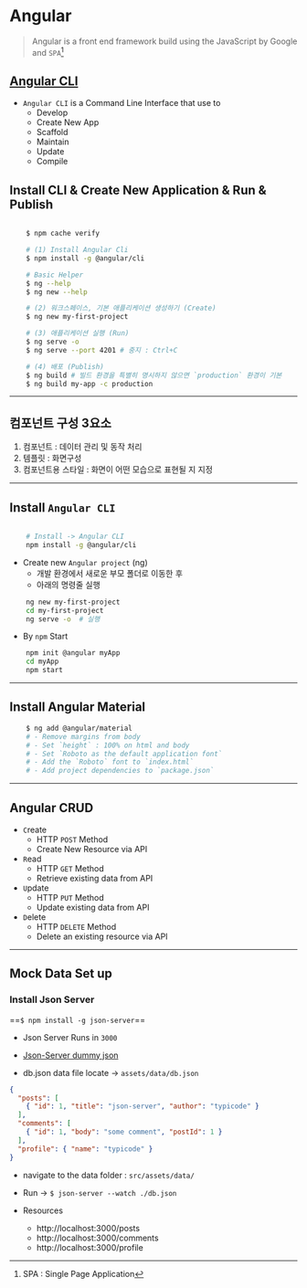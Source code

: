 # Angular

> Angular is a front end framework build using the JavaScript by Google and `SPA`[^1]

[^1]: SPA : Single Page Application

## [Angular CLI](https://angular.io/cli)
- `Angular CLI` is a Command Line Interface that use to 
  - Develop
  - Create New App
  - Scaffold 
  - Maintain
  - Update
  - Compile

## Install CLI & Create New Application & Run & Publish
```bash

    $ npm cache verify

    # (1) Install Angular Cli
    $ npm install -g @angular/cli

    # Basic Helper 
    $ ng --help
    $ ng new --help

    # (2) 워크스페이스, 기본 애플리케이션 생성하기 (Create)
    $ ng new my-first-project

    # (3) 애플리케이션 실행 (Run)
    $ ng serve -o
    $ ng serve --port 4201 # 중지 : Ctrl+C

    # (4) 배포 (Publish)
    $ ng build # 빌드 환경을 특별히 명시하지 않으면 `production` 환경이 기본
    $ ng build my-app -c production
```

---

## 컴포넌트 구성 3요소

1. 컴포넌트          : 데이터 관리 및 동작 처리
2. 템플릿           : 화면구성
3. 컴포넌트용 스타일  : 화면이 어떤 모습으로 표현될 지 지정

---

## Install `Angular CLI`

```bash

    # Install -> Angular CLI
    npm install -g @angular/cli
```

- Create new `Angular project` (ng)
  - 개발 환경에서 새로운  부모 폴더로 이동한 후
  - 아래의 명령줄 실행

```bash
    ng new my-first-project
    cd my-first-project
    ng serve -o  # 실행
```

- By `npm` Start 

```bash
    npm init @angular myApp
    cd myApp
    npm start
```

---

## Install Angular Material

```bash
    $ ng add @angular/material
    # - Remove margins from body
    # - Set `height` : 100% on html and body
    # - Set `Roboto as the default application font`
    # - Add the `Roboto` font to `index.html`
    # - Add project dependencies to `package.json`
```

---

## Angular CRUD

* `C`reate
  * HTTP `POST` Method
  * Create New Resource via API
* `R`ead
  * HTTP `GET` Method
  * Retrieve existing data from API
* `U`pdate
  * HTTP `PUT` Method
  * Update existing data from API
* `D`elete
  * HTTP `DELETE` Method
  * Delete an existing resource via API

---

## Mock Data Set up

### Install Json Server

==`$ npm install -g json-server`==
- Json Server Runs in `3000`

- [Json-Server dummy json](https://github.com/typicode/json-server)

- db.json data file locate $\rightarrow$ `assets/data/db.json`
```json
{
  "posts": [
    { "id": 1, "title": "json-server", "author": "typicode" }
  ],
  "comments": [
    { "id": 1, "body": "some comment", "postId": 1 }
  ],
  "profile": { "name": "typicode" }
}
```

- navigate to the data folder : `src/assets/data/`
- Run $\rightarrow$ `$ json-server --watch ./db.json`

- Resources
  - http://localhost:3000/posts
  - http://localhost:3000/comments
  - http://localhost:3000/profile


